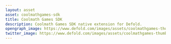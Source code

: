 ```yaml
---
layout: asset
asset: coolmathgames-sdk
title: Coolmath Games SDK
description: Coolmath Games SDK native extension for Defold.
opengraph_image: https://www.defold.com/images/assets/coolmathgames-thumb.png
twitter_image: https://www.defold.com/images/assets/coolmathgames-thumb.png
---
```

